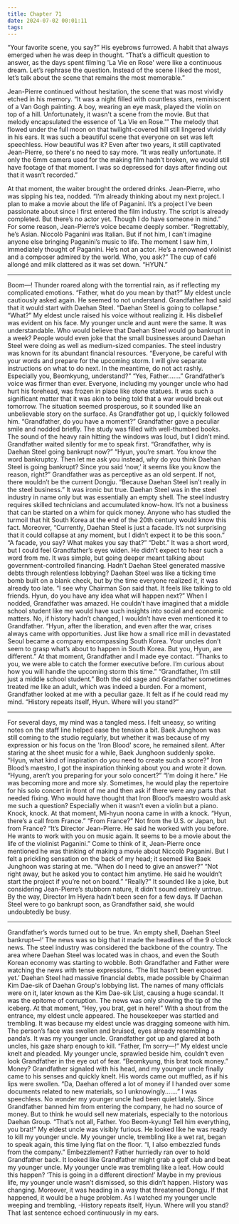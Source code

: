 ```yaml
---
title: Chapter 71
date: 2024-07-02 00:01:11
tags:
---
```



“Your favorite scene, you say?”
His eyebrows furrowed. A habit that always emerged when he was deep in thought.
“That’s a difficult question to answer, as the days spent filming 'La Vie en Rose' were like a continuous dream. Let’s rephrase the question. Instead of the scene I liked the most, let’s talk about the scene that remains the most memorable.”

Jean-Pierre continued without hesitation, the scene that was most vividly etched in his memory.
“It was a night filled with countless stars, reminiscent of a Van Gogh painting. A boy, wearing an eye mask, played the violin on top of a hill. Unfortunately, it wasn't a scene from the movie. But that melody encapsulated the essence of 'La Vie en Rose.'”
The melody that flowed under the full moon on that twilight-covered hill still lingered vividly in his ears.
It was such a beautiful scene that everyone on set was left speechless.
How beautiful was it? Even after two years, it still captivated Jean-Pierre, so there's no need to say more.
“It was really unfortunate. If only the 6mm camera used for the making film hadn’t broken, we would still have footage of that moment. I was so depressed for days after finding out that it wasn’t recorded.”

At that moment, the waiter brought the ordered drinks. Jean-Pierre, who was sipping his tea, nodded.
“I’m already thinking about my next project. I plan to make a movie about the life of Paganini. It’s a project I’ve been passionate about since I first entered the film industry. The script is already completed. But there’s no actor yet. Though I do have someone in mind.”
For some reason, Jean-Pierre’s voice became deeply somber.
“Regrettably, he’s Asian. Niccolò Paganini was Italian. But if not him, I can’t imagine anyone else bringing Paganini’s music to life. The moment I saw him, I immediately thought of Paganini. He’s not an actor. He’s a renowned violinist and a composer admired by the world. Who, you ask?”
The cup of café allongé and milk clattered as it was set down.
“HYUN.”

** * **

Boom―!
Thunder roared along with the torrential rain, as if reflecting my complicated emotions.
“Father, what do you mean by that?”
My eldest uncle cautiously asked again. He seemed to not understand. Grandfather had said that it would start with Daehan Steel.
“Daehan Steel is going to collapse.”
“What?”
My eldest uncle raised his voice without realizing it. His disbelief was evident on his face. My younger uncle and aunt were the same.
It was understandable. Who would believe that Daehan Steel would go bankrupt in a week?
People would even joke that the small businesses around Daehan Steel were doing as well as medium-sized companies. The steel industry was known for its abundant financial resources.
“Everyone, be careful with your words and prepare for the upcoming storm. I will give separate instructions on what to do next. In the meantime, do not act rashly. Especially you, Beomkyung, understand?”
“Yes, Father.......”
Grandfather’s voice was firmer than ever.
Everyone, including my younger uncle who had hurt his forehead, was frozen in place like stone statues. It was such a significant matter that it was akin to being told that a war would break out tomorrow.
The situation seemed prosperous, so it sounded like an unbelievable story on the surface. As Grandfather got up, I quickly followed him.
“Grandfather, do you have a moment?”
Grandfather gave a peculiar smile and nodded briefly.
The study was filled with well-thumbed books. The sound of the heavy rain hitting the windows was loud, but I didn’t mind.
Grandfather waited silently for me to speak first.
“Grandfather, why is Daehan Steel going bankrupt now?”
“Hyun, you’re smart. You know the word bankruptcy. Then let me ask you instead, why do you think Daehan Steel is going bankrupt? Since you said ‘now,’ it seems like you know the reason, right?”
Grandfather was as perceptive as an old serpent. If not, there wouldn’t be the current Dongju.
“Because Daehan Steel isn’t really in the steel business.”
It was ironic but true. Daehan Steel was in the steel industry in name only but was essentially an empty shell.
The steel industry requires skilled technicians and accumulated know-how. It’s not a business that can be started on a whim for quick money.
Anyone who has studied the turmoil that hit South Korea at the end of the 20th century would know this fact. Moreover,
“Currently, Daehan Steel is just a facade. It’s not surprising that it could collapse at any moment, but I didn’t expect it to be this soon.”
“A facade, you say? What makes you say that?”
“Debt.”
It was a short word, but I could feel Grandfather’s eyes widen. He didn’t expect to hear such a word from me.
It was simple, but going deeper meant talking about government-controlled financing.
Hadn’t Daehan Steel generated massive debts through relentless lobbying?
Daehan Steel was like a ticking time bomb built on a blank check, but by the time everyone realized it, it was already too late.
“I see why Chairman Son said that. It feels like talking to old friends. Hyun, do you have any idea what will happen next?”
When I nodded, Grandfather was amazed. He couldn’t have imagined that a middle school student like me would have such insights into social and economic matters.
No, if history hadn’t changed, I wouldn’t have even mentioned it to Grandfather.
“Hyun, after the liberation, and even after the war, crises always came with opportunities. Just like how a small rice mill in devastated Seoul became a company encompassing South Korea. Your uncles don’t seem to grasp what’s about to happen in South Korea. But you, Hyun, are different.”
At that moment, Grandfather and I made eye contact.
“Thanks to you, we were able to catch the former executive before. I’m curious about how you will handle the upcoming storm this time.”
“Grandfather, I’m still just a middle school student.”
Both the old sage and Grandfather sometimes treated me like an adult, which was indeed a burden.
For a moment, Grandfather looked at me with a peculiar gaze. It felt as if he could read my mind.
“History repeats itself, Hyun. Where will you stand?”

** * **

For several days, my mind was a tangled mess.
I felt uneasy, so writing notes on the staff line helped ease the tension a bit.
Baek Junghoon was still coming to the studio regularly, but whether it was because of my expression or his focus on the 'Iron Blood' score, he remained silent.
After staring at the sheet music for a while, Baek Junghoon suddenly spoke.
“Hyun, what kind of inspiration do you need to create such a score?”
Iron Blood’s maestro, I got the inspiration thinking about you and wrote it down.
“Hyung, aren’t you preparing for your solo concert?”
“I’m doing it here.”
He was becoming more and more sly. Sometimes, he would play the repertoire for his solo concert in front of me and then ask if there were any parts that needed fixing.
Who would have thought that Iron Blood’s maestro would ask me such a question? Especially when it wasn’t even a violin but a piano.
Knock, knock.
At that moment, Mi-hyun noona came in with a knock. “Hyun, there’s a call from France.” “From France?”
Not from the U.S. or Japan, but from France?
“It’s Director Jean-Pierre. He said he worked with you before. He wants to work with you on music again. It seems to be a movie about the life of the violinist Paganini.”
Come to think of it, Jean-Pierre once mentioned he was thinking of making a movie about Niccolò Paganini. But I felt a prickling sensation on the back of my head; it seemed like Baek Junghoon was staring at me.
“When do I need to give an answer?”
“Not right away, but he asked you to contact him anytime. He said he wouldn’t start the project if you’re not on board.”
“Really?”
It sounded like a joke, but considering Jean-Pierre’s stubborn nature, it didn’t sound entirely untrue.
By the way, Director Im Hyera hadn’t been seen for a few days. If Daehan Steel were to go bankrupt soon, as Grandfather said, she would undoubtedly be busy.

** * **

Grandfather’s words turned out to be true.
‘An empty shell, Daehan Steel bankrupt―!’
The news was so big that it made the headlines of the 9 o’clock news.
The steel industry was considered the backbone of the country. The area where Daehan Steel was located was in chaos, and even the South Korean economy was starting to wobble.
Both Grandfather and Father were watching the news with tense expressions.
‘The list hasn’t been exposed yet.’
Daehan Steel had massive financial debts, made possible by Chairman Kim Dae-sik of Daehan Group's lobbying list.
The names of many officials were on it, later known as the Kim Dae-sik List, causing a huge scandal. It was the epitome of corruption.
The news was only showing the tip of the iceberg.
At that moment,
“Hey, you brat, get in here!”
With a shout from the entrance, my eldest uncle appeared.
The housekeeper was startled and trembling. It was because my eldest uncle was dragging someone with him.
The person’s face was swollen and bruised, eyes already resembling a panda’s. It was my younger uncle.
Grandfather got up and glared at both uncles, his gaze sharp enough to kill.
“Father, I’m sorry―!”
My eldest uncle knelt and pleaded. My younger uncle, sprawled beside him, couldn’t even look Grandfather in the eye out of fear.
“Beomkyung, this brat took money.”
Money?
Grandfather signaled with his head, and my younger uncle finally came to his senses and quickly knelt. His words came out muffled, as if his lips were swollen.
“Da, Daehan offered a lot of money if I handed over some documents related to new materials, so I unknowingly.......”
I was speechless. No wonder my younger uncle had been quiet lately. Since Grandfather banned him from entering the company, he had no source of money.
But to think he would sell new materials, especially to the notorious Daehan Group.
“That’s not all, Father. Yoo Beom-kyung! Tell him everything, you brat!”
My eldest uncle was visibly furious. He looked like he was ready to kill my younger uncle.
My younger uncle, trembling like a wet rat, began to speak again, this time lying flat on the floor.
“I, I also embezzled funds from the company.”
Embezzlement?
Father hurriedly ran over to hold Grandfather back. It looked like Grandfather might grab a golf club and beat my younger uncle.
My younger uncle was trembling like a leaf. How could this happen?
‘This is going in a different direction!’
Maybe in my previous life, my younger uncle wasn’t dismissed, so this didn’t happen. History was changing. Moreover, it was heading in a way that threatened Dongju.
If that happened, it would be a huge problem.
As I watched my younger uncle weeping and trembling,
-History repeats itself, Hyun. Where will you stand?
That last sentence echoed continuously in my ears.